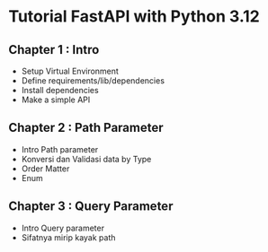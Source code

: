 # Tutorial FastAPI with Python 3.12

## Chapter 1 : Intro
- Setup Virtual Environment
- Define requirements/lib/dependencies
- Install dependencies
- Make a simple API

## Chapter 2 : Path Parameter
- Intro Path parameter
- Konversi dan Validasi data by Type
- Order Matter
- Enum

## Chapter 3 : Query Parameter
- Intro Query parameter
- Sifatnya mirip kayak path